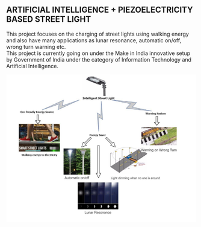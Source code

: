 <h2>ARTIFICIAL INTELLIGENCE + PIEZOELECTRICITY BASED STREET LIGHT</h2>
<p>
This project focuses on the charging of street lights using walking energy and also have many applications as lunar resonance, automatic on/off, wrong turn warning etc.
<br>
This project is currently going on under the Make in India innovative setup by Government of India under the category of Information Technology and Artificial Intelligence.
</p>
<p align="center">
  <img src="https://github.com/KeshavGoswami/Intelligent-Street-Lights/blob/master/Intelligent%20Street%20Light.png"/>
</p>
